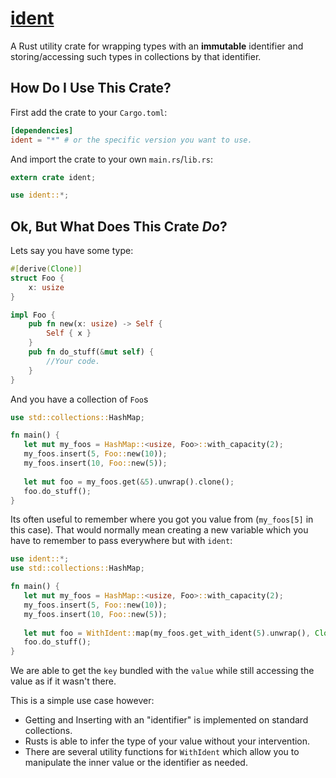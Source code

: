 # [ident](https://crates.io/crates/ident)
A Rust utility crate for wrapping types with an __immutable__ identifier and storing/accessing such types in collections by that identifier.

## How Do I Use This Crate?
First add the crate to your `Cargo.toml`:
```toml
[dependencies]
ident = "*" # or the specific version you want to use.
```
And import the crate to your own `main.rs`/`lib.rs`:
```rust
extern crate ident;

use ident::*;
```

## Ok, But What Does This Crate _Do_?
Lets say you have some type:
```rust
#[derive(Clone)]
struct Foo {
    x: usize
}

impl Foo {
    pub fn new(x: usize) -> Self {
        Self { x }
    }
    pub fn do_stuff(&mut self) {
        //Your code.
    }
}
```
And you have a collection of `Foo`s
```rust
use std::collections::HashMap;

fn main() {
   let mut my_foos = HashMap::<usize, Foo>::with_capacity(2);
   my_foos.insert(5, Foo::new(10));
   my_foos.insert(10, Foo::new(5));
   
   let mut foo = my_foos.get(&5).unwrap().clone();
   foo.do_stuff();
}
```
Its often useful to remember where you got you value from (`my_foos[5]` in this case). That would normally mean creating a new variable which you have to remember to pass everywhere but with `ident`:
```rust
use ident::*;
use std::collections::HashMap;

fn main() {
   let mut my_foos = HashMap::<usize, Foo>::with_capacity(2);
   my_foos.insert(5, Foo::new(10));
   my_foos.insert(10, Foo::new(5));
   
   let mut foo = WithIdent::map(my_foos.get_with_ident(5).unwrap(), Clone::clone);
   foo.do_stuff();
}
```
We are able to get the `key` bundled with the `value` while still accessing the value as if it wasn't there.

This is a simple use case however:
* Getting and Inserting with an "identifier" is implemented on standard collections.
* Rusts is able to infer the type of your value without your intervention.
* There are several utility functions for `WithIdent` which allow you to manipulate the inner value or the identifier as needed.
